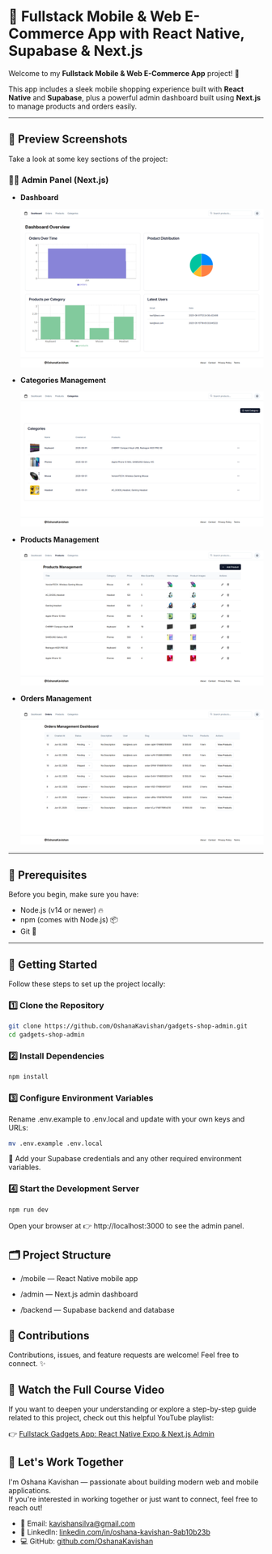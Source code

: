 # 📱 Fullstack Mobile & Web E-Commerce App with React Native, Supabase & Next.js

Welcome to my **Fullstack Mobile & Web E-Commerce App** project! 🚀

This app includes a sleek mobile shopping experience built with **React Native** and **Supabase**, plus a powerful admin dashboard built using **Next.js** to manage products and orders easily.

---

## 📸 Preview Screenshots

Take a look at some key sections of the project:

### 🧑‍💼 Admin Panel (Next.js)

- **Dashboard**
  
  ![Admin Dashboard](./screenshots/admin-dashboard.png)

- **Categories Management**
  
  ![Admin Categories](./screenshots/admin-categories.png)

- **Products Management**
  
  ![Admin Products](./screenshots/admin-products.png)

- **Orders Management**
  
  ![Admin Orders](./screenshots/admin-orders.png)
  
---

## 🔧 Prerequisites

Before you begin, make sure you have:

- Node.js (v14 or newer) 🔥  
- npm (comes with Node.js) 📦  
- Git 🐙  

---

## 🚀 Getting Started

Follow these steps to set up the project locally:

### 1️⃣ Clone the Repository

```bash
git clone https://github.com/OshanaKavishan/gadgets-shop-admin.git
cd gadgets-shop-admin
```
### 2️⃣ Install Dependencies

```bash
npm install
```
### 3️⃣ Configure Environment Variables
Rename .env.example to .env.local and update with your own keys and URLs:
```bash
mv .env.example .env.local
```
🔑 Add your Supabase credentials and any other required environment variables.

### 4️⃣ Start the Development Server
```bash
npm run dev
```
Open your browser at 👉 http://localhost:3000 to see the admin panel.

## 🗂️ Project Structure
- /mobile — React Native mobile app

- /admin — Next.js admin dashboard

- /backend — Supabase backend and database

## 🤝 Contributions
Contributions, issues, and feature requests are welcome! Feel free to connect. ✨

## 🎥 Watch the Full Course Video
If you want to deepen your understanding or explore a step-by-step guide related to this project, check out this helpful YouTube playlist:

👉 [Fullstack Gadgets App: React Native Expo & Next.js Admin](https://youtu.be/26opRFPU0a8)

## 🤝 Let's Work Together

I'm Oshana Kavishan — passionate about building modern web and mobile applications.  
If you're interested in working together or just want to connect, feel free to reach out!

- 📧 Email: kavishansilva@gmail.com  
- 🔗 LinkedIn: [linkedin.com/in/oshana-kavishan-9ab10b23b](https://www.linkedin.com/in/oshana-kavishan-9ab10b23b)  
- 💻 GitHub: [github.com/OshanaKavishan](https://github.com/OshanaKavishan)

